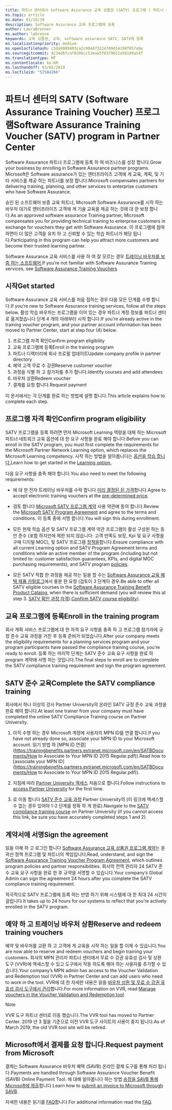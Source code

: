 ```yaml
---
title: 파트너 센터에서 software Assurance 교육 상품권 (SATV) 프로그램 | 파트너 센터
ms.topic: article
ms.date: 01/16/19
description: Software Assurance 교육 프로그램에 등록
author: LauraBrenner
ms.author: labrenne
keywords: 교육 상품권, 교육, software assurance SATV, SATV에 등록
ms.localizationpriority: medium
ms.openlocfilehash: c5da9989403ca2c984d73224709d14198f657a9e
ms.sourcegitcommit: 4c34d6fcaf020bcc53eaa5f0379011a56149a14f
ms.translationtype: MT
ms.contentlocale: ko-KR
ms.lasthandoff: 03/05/2019
ms.locfileid: "57584266"
---
```

# <a name="software-assurance-training-voucher-satv-program-in-partner-center"></a><span data-ttu-id="d2c04-104">파트너 센터의 SATV (Software Assurance Training Voucher) 프로그램</span><span class="sxs-lookup"><span data-stu-id="d2c04-104">Software Assurance Training Voucher (SATV) program in Partner Center</span></span>

<span data-ttu-id="d2c04-105">Software Assurance 파트너 프로그램에 등록 하 여 비즈니스를 성장 합니다.</span><span class="sxs-lookup"><span data-stu-id="d2c04-105">Grow your business by enrolling in Software Assurance partner programs.</span></span> <span data-ttu-id="d2c04-106">Microsoft은 Software assurance가 있는 엔터프라이즈 고객에 게 교육, 계획, 및 기타 서비스를 제공 하는 파트너를 보정 합니다.</span><span class="sxs-lookup"><span data-stu-id="d2c04-106">Microsoft compensates partners for delivering training, planning, and other services to enterprise customers who have Software Assurance.</span></span> 

<span data-ttu-id="d2c04-107">승인 된 소프트웨어 보증 교육 파트너, Microsoft Software Assurance를 시작 하는 바우처 대가로 엔터프라이즈 고객에 게 기술 교육을 제공 하는 것에 대 한 보정 합니다.</span><span class="sxs-lookup"><span data-stu-id="d2c04-107">As an approved software assurance Training partner, Microsoft compensates you for providing technical training to enterprise customers in exchange for vouchers they get with Software Assurance.</span></span> <span data-ttu-id="d2c04-108">이 프로그램에 참여 하면이 더 많은 고객을 유치 하 고 신뢰할 수 있는 학습 파트너가 해당 됩니다.</span><span class="sxs-lookup"><span data-stu-id="d2c04-108">Participating in this program can help you attract more customers and become their trusted learning partner.</span></span>

<span data-ttu-id="d2c04-109">Software Assurance 교육 서비스를 사용 하 여 잘 모르는 경우 [트레이닝 바우처를 보증 하는 소프트웨어 ](https://trainingbenefits.partners.extranet.microsoft.com/en/SATV/Pages/default.aspx)</span><span class="sxs-lookup"><span data-stu-id="d2c04-109">If you’re not familiar with Software Assurance Training services, see [Software Assurance Training Vouchers ](https://trainingbenefits.partners.extranet.microsoft.com/en/SATV/Pages/default.aspx)</span></span>

## <a name="get-started"></a><span data-ttu-id="d2c04-110">시작</span><span class="sxs-lookup"><span data-stu-id="d2c04-110">Get started</span></span>

<span data-ttu-id="d2c04-111">Software Assurance 교육 서비스를 처음 접하는 경우 다음 모든 단계를 수행 합니다.</span><span class="sxs-lookup"><span data-stu-id="d2c04-111">If you’re new to Software Assurance training services, follow all the steps below.</span></span> <span data-ttu-id="d2c04-112">활성 학습 바우처는 프로그램을 이미 있는 경우 파트너 계정 정보를 파트너 센터로 옮겨졌습니다 단계 4 개의 아래부터 시작 합니다.</span><span class="sxs-lookup"><span data-stu-id="d2c04-112">If you’re already active in the training voucher program, and your partner account information has been moved to Partner Center, start at step four (4) below.</span></span> 

1. <span data-ttu-id="d2c04-113">프로그램 자격 확인</span><span class="sxs-lookup"><span data-stu-id="d2c04-113">Confirm program eligibility</span></span>
2. <span data-ttu-id="d2c04-114">교육 프로그램에 등록</span><span class="sxs-lookup"><span data-stu-id="d2c04-114">Enroll in the training program</span></span>
3. <span data-ttu-id="d2c04-115">파트너 디렉터리에 회사 프로필 업데이트</span><span class="sxs-lookup"><span data-stu-id="d2c04-115">Update company profile in partner directory</span></span>
4. <span data-ttu-id="d2c04-116">예약 고객 무료 수 강권</span><span class="sxs-lookup"><span data-stu-id="d2c04-116">Reserve customer voucher</span></span>
5. <span data-ttu-id="d2c04-117">과정을 식별 하 고 참가자를 추가 합니다.</span><span class="sxs-lookup"><span data-stu-id="d2c04-117">Identify courses and add attendees</span></span>
6. <span data-ttu-id="d2c04-118">바우처 상환</span><span class="sxs-lookup"><span data-stu-id="d2c04-118">Redeem voucher</span></span>
7. <span data-ttu-id="d2c04-119">결제를 요청 합니다.</span><span class="sxs-lookup"><span data-stu-id="d2c04-119">Request payment</span></span>

<span data-ttu-id="d2c04-120">이 문서에서는 각 단계를 완료 하는 방법에 설명 합니다.</span><span class="sxs-lookup"><span data-stu-id="d2c04-120">This article explains how to complete each step.</span></span>

## <a name="confirm-program-eligibility"></a><span data-ttu-id="d2c04-121">프로그램 자격 확인</span><span class="sxs-lookup"><span data-stu-id="d2c04-121">Confirm program eligibility</span></span>

<span data-ttu-id="d2c04-122">SATV 프로그램을 등록 하려면 먼저 Microsoft Learning 역량을 대체 하는 Microsoft 파트너 네트워크 교육 옵션에 대 한 요구 사항을 완료 해야 합니다.</span><span class="sxs-lookup"><span data-stu-id="d2c04-122">Before you can enroll in the SATV program, you must first complete the requirements for the Microsoft Partner Network Learning option, which replaces the Microsoft Learning competency.</span></span> <span data-ttu-id="d2c04-123">시작 하는 방법을 알아봅니다는 [옵션을 학습 합니다.](https://partner.microsoft.com/en-US/marketing/details/learning-option-enrollment#/)</span><span class="sxs-lookup"><span data-stu-id="d2c04-123">Learn how to get started in the [Learning option.](https://partner.microsoft.com/en-US/marketing/details/learning-option-enrollment#/)</span></span>

<span data-ttu-id="d2c04-124">다음 요구 사항을 충족 해야 합니다.</span><span class="sxs-lookup"><span data-stu-id="d2c04-124">You also need to meet the following requirements:</span></span>

- <span data-ttu-id="d2c04-125">에 대 한 전자 트레이닝 바우처를 수락 합니다 [미리 결정된 된 가격](https://partner.microsoft.com/en-US/membership/satv-voucher-pricing)합니다.</span><span class="sxs-lookup"><span data-stu-id="d2c04-125">Agree to accept electronic training vouchers at the [pre-determined price](https://partner.microsoft.com/en-US/membership/satv-voucher-pricing).</span></span>

- <span data-ttu-id="d2c04-126">검토 합니다 [Microsoft SATV 프로그램 계약](https://aka.ms/satv_legal_agreement) 사용 약관에 동의 합니다.</span><span class="sxs-lookup"><span data-stu-id="d2c04-126">Review the [Microsoft SATV Program Agreement](https://aka.ms/satv_legal_agreement) and agree to the terms and conditions.</span></span> <span data-ttu-id="d2c04-127">이 등록 중에 서명 합니다.</span><span class="sxs-lookup"><span data-stu-id="d2c04-127">You will sign this during enrollment.</span></span> 

- <span data-ttu-id="d2c04-128">모든 현재 학습 옵션 및 SATV 프로그램 계약 약관 프로그램의 활성 구성원 하는 동안 준수 (포함 하지만에 제한 되지 않습니다: 고객 만족도 보장, Kpi 및 요구 사항을 구매 디지털 MOC), 및 SATV 프로그램 [정책을](https://trainingbenefits.partners.extranet.microsoft.com/en/SATV/Pages/ProgramPolicies.aspx)합니다.</span><span class="sxs-lookup"><span data-stu-id="d2c04-128">Ensure compliance with all current Learning option and SATV Program Agreement terms and conditions while an active member of the program (including but not limited to: customer satisfaction guarantees, KPIs, and digital MOC purchasing requirements), and SATV program [policies](https://trainingbenefits.partners.extranet.microsoft.com/en/SATV/Pages/ProgramPolicies.aspx).</span></span>

- <span data-ttu-id="d2c04-129">모든 SATV 적합 한 과정을 제공 하는 일을 할 수는 [Software Assurance 교육 혜택 제품 카탈로그](https://aka.ms/SATV_catalog)에서 충분 한 요청 (검토이 3 단계이 경우.</span><span class="sxs-lookup"><span data-stu-id="d2c04-129">Be able to offer all SATV eligible courses in the [Software Assurance Training Benefit Product Catalog](https://aka.ms/SATV_catalog), when there is sufficient demand (you will review this at step 3.</span></span> <span data-ttu-id="d2c04-130">[SATV 확인 과정 자격](https://trainingbenefits.partners.extranet.microsoft.com/en/SATV/Pages/ConfirmEligibility.aspx)).</span><span class="sxs-lookup"><span data-stu-id="d2c04-130">[Confirm SATV course eligibility](https://trainingbenefits.partners.extranet.microsoft.com/en/SATV/Pages/ConfirmEligibility.aspx)).</span></span>

## <a name="enroll-in-the-training-program"></a><span data-ttu-id="d2c04-131">교육 프로그램에 등록</span><span class="sxs-lookup"><span data-stu-id="d2c04-131">Enroll in the training program</span></span>

<span data-ttu-id="d2c04-132">회사 계획 서비스 프로그램에 대 한 자격 요구 사항을 충족 하 고 프로그램 참가자에 규정 준수 교육 과정을 거친 후 등록 준비가 되었습니다.</span><span class="sxs-lookup"><span data-stu-id="d2c04-132">After your company meets the eligibility requirements for a planning services program and your program participants have passed the compliance training course, you’re ready to enroll.</span></span> <span data-ttu-id="d2c04-133">등록 하는 마지막 단계는 SATV 준수 교육 요구 사항을 완료 하 program 계약에 서명 하는 것입니다.</span><span class="sxs-lookup"><span data-stu-id="d2c04-133">The final steps to enroll are to complete the SATV compliance training requirement and sign the program agreement.</span></span>  

## <a name="complete-the-satv-compliance-training"></a><span data-ttu-id="d2c04-134">SATV 준수 교육</span><span class="sxs-lookup"><span data-stu-id="d2c04-134">Complete the SATV compliance training</span></span>

<span data-ttu-id="d2c04-135">회사에서 하나 이상의 강사 Partner University의 온라인 SATV 규정 준수 교육 과정을 완료 해야 합니다.</span><span class="sxs-lookup"><span data-stu-id="d2c04-135">At least one trainer from your company must have completed the online SATV Compliance Training course on Partner University.</span></span>
 
1. <span data-ttu-id="d2c04-136">아직 수행 하는 경우 Microsoft 계정에 사용자의 MPN ID를 연결 합니다.</span><span class="sxs-lookup"><span data-stu-id="d2c04-136">If you have not already done so, associate your MPN ID to your Microsoft account.</span></span> <span data-ttu-id="d2c04-137">읽기 방법 하 [MPN ID 연결](https://trainingbenefits.partners.extranet.microsoft.com/en/SATBDocuments/How to Associate to Your MPN ID 2015 Regular.pdf)).</span><span class="sxs-lookup"><span data-stu-id="d2c04-137">Read how to [associate your MPN ID](https://trainingbenefits.partners.extranet.microsoft.com/en/SATBDocuments/How to Associate to Your MPN ID 2015 Regular.pdf)).</span></span>

2. <span data-ttu-id="d2c04-138">지침에 따라 [Partner University 액세스](https://trainingbenefits.partners.extranet.microsoft.com/en/SATBDocuments/Partner_University_on-boarding.pdf) 처음으로 합니다.</span><span class="sxs-lookup"><span data-stu-id="d2c04-138">Follow instructions to [access Partner University](https://trainingbenefits.partners.extranet.microsoft.com/en/SATBDocuments/Partner_University_on-boarding.pdf) for the first time.</span></span>

3. <span data-ttu-id="d2c04-139">로 이동 합니다 [SATV 준수 교육 과정](https://partneruniversity.microsoft.com/?whr=uri:MicrosoftAccount&courseId=14461&scoId=dXsXmk7lB_2704778676) Partner University의 (이 링크에 액세스할 수 없는 경우 있어야 1-2 단계를 정확 하 게 완료).</span><span class="sxs-lookup"><span data-stu-id="d2c04-139">Navigate to the [SATV compliance training course](https://partneruniversity.microsoft.com/?whr=uri:MicrosoftAccount&courseId=14461&scoId=dXsXmk7lB_2704778676) on Partner University (if you cannot access this link, be sure you have accurately completed steps 1 and 2).</span></span>  

## <a name="sign-the-agreement"></a><span data-ttu-id="d2c04-140">계약서에 서명</span><span class="sxs-lookup"><span data-stu-id="d2c04-140">Sign the agreement</span></span>

<span data-ttu-id="d2c04-141">읽을 이해 하 고 로그인 합니다 [Software Assurance 교육 상품권 프로그램 계약](https://partners.microsoft.com/partnerprogram/Satv.aspx)는 윤곽선 정책 프로그램 및 파트너의 책임입니다.</span><span class="sxs-lookup"><span data-stu-id="d2c04-141">Read, understand, and sign the [Software Assurance Training Voucher Program Agreement](https://partners.microsoft.com/partnerprogram/Satv.aspx), which outlines program policies and partner responsibilities.</span></span> <span data-ttu-id="d2c04-142">회사의 전역 관리자 24 SATV 준수 교육 요구 사항을 완료 한 후 규약을 서명할 수 있습니다.</span><span class="sxs-lookup"><span data-stu-id="d2c04-142">Your company’s Global Admin can sign the agreement 24 hours after you complete the SATV compliance training requirement.</span></span>

<span data-ttu-id="d2c04-143">적극적으로 SATV 프로그램에 등록 하는 반영 하기 위해 시스템에 대 한 최대 24 시간이 걸립니다.</span><span class="sxs-lookup"><span data-stu-id="d2c04-143">It takes up to 24 hours for our systems to reflect that you’re actively enrolled in the SATV program.</span></span> 

## <a name="reserve-and-redeem-training-vouchers"></a><span data-ttu-id="d2c04-144">예약 하 고 트레이닝 바우처 상환</span><span class="sxs-lookup"><span data-stu-id="d2c04-144">Reserve and redeem training vouchers</span></span>

<span data-ttu-id="d2c04-145">예약 및 바우처를 교환 하 고 고객에 게 교육을 시작 하는 일을 할 이제 수 있습니다.</span><span class="sxs-lookup"><span data-stu-id="d2c04-145">You are now able to reserve and redeem vouchers and begin training your customers.</span></span> <span data-ttu-id="d2c04-146">회사의 MPN 관리자 파트너 센터에서 무료 수 강권 유효성 검사 및 상환 도구 (VVR)에 액세스할 수 있고 도구에서 작동 하도록 해야 하는 사용자를 추가할 수 있습니다.</span><span class="sxs-lookup"><span data-stu-id="d2c04-146">Your company’s MPN admin has access to the Voucher Validation and Redemption tool (VVR) in Partner Center and can add users who need to work in the tool.</span></span> <span data-ttu-id="d2c04-147">VVR에 대 한 자세한 내용은 읽을 [바우처 상환 및 무료 수 강권 유효성 검사 도구에서 관리](voucher-validation-tool.md)합니다.</span><span class="sxs-lookup"><span data-stu-id="d2c04-147">For more information on VVR, read [Manage vouchers in the Voucher Validation and Redemption tool](voucher-validation-tool.md).</span></span>

>[!Note]
><span data-ttu-id="d2c04-148">VVR 도구 파트너 센터로 이동 했습니다.</span><span class="sxs-lookup"><span data-stu-id="d2c04-148">The VVR tool has moved to Partner Center.</span></span> <span data-ttu-id="d2c04-149">2019 년 3 월을 기준으로 이전 VVR 도구 사이트의 사용이 중지 됩니다.</span><span class="sxs-lookup"><span data-stu-id="d2c04-149">As of March 2019, the old VVR tool site will be retired.</span></span>

## <a name="request-payment-from-microsoft"></a><span data-ttu-id="d2c04-150">Microsoft에서 결제를 요청 합니다.</span><span class="sxs-lookup"><span data-stu-id="d2c04-150">Request payment from Microsoft</span></span>

<span data-ttu-id="d2c04-151">결제는 Software Assurance 바우처 혜택 (SAVB) 온라인 결제 도구를 통해 처리 됩니다.</span><span class="sxs-lookup"><span data-stu-id="d2c04-151">Payments are handled through Software Assurance Voucher Benefit (SAVB) Online Payment Tool.</span></span>  <span data-ttu-id="d2c04-152">에 대해 알아봅니다 하는 방법 [송장을 SAVB 통해 Microsoft에 제출](https://trainingbenefits.partners.extranet.microsoft.com/en/SATV/Pages/GetPaid.aspx)합니다.</span><span class="sxs-lookup"><span data-stu-id="d2c04-152">Learn how to [submit an invoice to Microsoft through SAVB](https://trainingbenefits.partners.extranet.microsoft.com/en/SATV/Pages/GetPaid.aspx).</span></span>

<span data-ttu-id="d2c04-153">자세한 내용은 읽기를 [FAQ](vvr-faq.md)합니다.</span><span class="sxs-lookup"><span data-stu-id="d2c04-153">For additional information read the [FAQ](vvr-faq.md).</span></span>